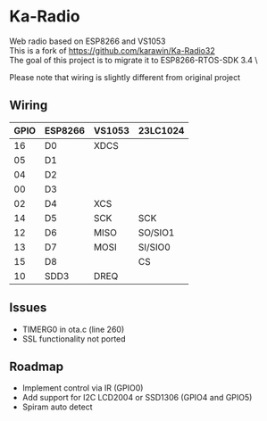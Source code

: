 # Ka-Radio

Web radio based on ESP8266 and VS1053 \
This is a fork of https://github.com/karawin/Ka-Radio32 \
The goal of this project is to migrate it to ESP8266-RTOS-SDK 3.4 \

Please note that wiring is slightly different from original project

## Wiring

|GPIO |ESP8266  |VS1053  |23LC1024  |
|-----|------|-----------|----------|
|16   |D0    |XDCS |        |
|05   |D1    |     |        |
|04   |D2    |     |        |
|00   |D3    |     |        |
|02   |D4    |XCS  |        |
|14   |D5    |SCK  |SCK     |
|12   |D6    |MISO |SO/SIO1 |
|13   |D7    |MOSI |SI/SIO0 |
|15   |D8    |     |CS      |
|10   |SDD3  |DREQ |        |

## Issues
 - TIMERG0 in ota.c (line 260)
 - SSL functionality not ported

## Roadmap
 - Implement control via IR (GPIO0)
 - Add support for I2C LCD2004 or SSD1306 (GPIO4 and GPIO5)
 - Spiram auto detect
